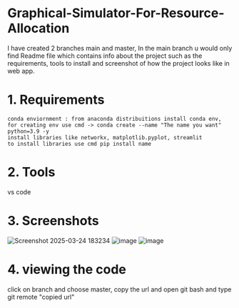 # Graphical-Simulator-For-Resource-Allocation
I have created  2 branches main and master, In the main branch u would only find Readme file which contains info about the project such as the requirements, tools to install and screenshot of how the project looks like in web app.
  # 1. Requirements
    conda enviornment : from anaconda distribuitions install conda env, for creating env use cmd -> conda create --name "The name you want" python=3.9 -y
    install libraries like networkx, matplotlib.pyplot, streamlit
    to install libraries use cmd pip install name
# 2. Tools
  vs code
# 3. Screenshots
  ![Screenshot 2025-03-24 183234](https://github.com/user-attachments/assets/230fb60a-891a-4ac7-bb79-00b5ce2902bb)
  ![image](https://github.com/user-attachments/assets/2ace4b97-12d5-4756-93b2-8829d79a6122)
  ![image](https://github.com/user-attachments/assets/42109997-9fcb-49fa-9ca9-469c20fdf1d4)
# 4. viewing the code
  click on branch and choose master, copy the url and open git bash and type git remote "copied url"


  
